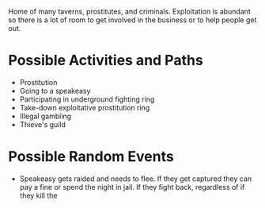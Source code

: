 Home of many taverns, prostitutes, and criminals. Exploitation is abundant so there is a lot of room to get involved in the business or to help people get out.

# Possible Activities and Paths
- Prostitution
- Going to a speakeasy
- Participating in underground fighting ring
- Take-down exploitative prostitution ring
- Illegal gambling
- Thieve's guild
# Possible Random Events
- Speakeasy gets raided and needs to flee. If they get captured they can pay a fine or spend the night in jail. If they fight back, regardless of if they kill the
